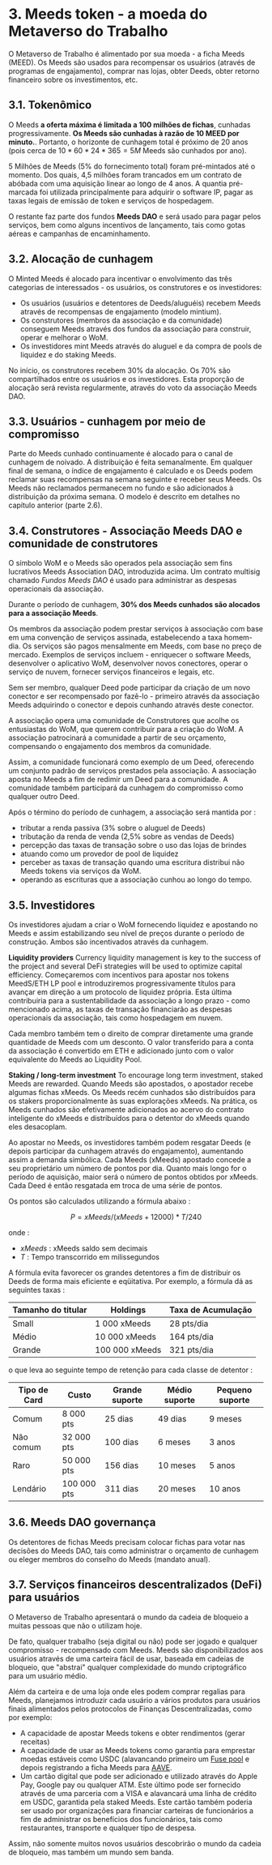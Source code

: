 # 3. Meeds token - a moeda do Metaverso do Trabalho

O Metaverso de Trabalho é alimentado por sua moeda - a ficha Meeds (MEED). Os Meeds são usados para recompensar os usuários (através de programas de engajamento), comprar nas lojas, obter Deeds, obter retorno financeiro sobre os investimentos, etc.

## 3.1. Tokenômico

O Meeds **a oferta máxima é limitada a 100 milhões de fichas**, cunhadas progressivamente. **Os Meeds são cunhadas à razão de 10 MEED por minuto.**. Portanto, o horizonte de cunhagem total é próximo de 20 anos (pois cerca de $10*60*24*365 = 5M$ Meeds são cunhados por ano).

5 Milhões de Meeds (5% do fornecimento total) foram pré-mintados até o momento. Dos quais, 4,5 milhões foram trancados em um contrato de abóbada com uma aquisição linear ao longo de 4 anos. A quantia pré-marcada foi utilizada principalmente para adquirir o software IP, pagar as taxas legais de emissão de token e serviços de hospedagem.

O restante faz parte dos fundos __Meeds DAO__ e será usado para pagar pelos serviços, bem como alguns incentivos de lançamento, tais como gotas aéreas e campanhas de encaminhamento.


## 3.2. Alocação de cunhagem

O Minted Meeds é alocado para incentivar o envolvimento das três categorias de interessados - os usuários, os construtores e os investidores:

- Os usuários (usuários e detentores de Deeds/aluguéis) recebem Meeds através de recompensas de engajamento (modelo mintium).
- Os construtores (membros da associação e da comunidade) conseguem Meeds através dos fundos da associação para construir, operar e melhorar o WoM.
- Os investidores mint Meeds através do aluguel e da compra de pools de liquidez e do staking Meeds.

No início, os construtores recebem 30% da alocação. Os 70% são compartilhados entre os usuários e os investidores. Esta proporção de alocação será revista regularmente, através do voto da associação Meeds DAO.

## 3.3. Usuários - cunhagem por meio de compromisso

Parte do Meeds cunhado continuamente é alocado para o canal de cunhagem de noivado. A distribuição é feita semanalmente. Em qualquer final de semana, o índice de engajamento é calculado e os Deeds podem reclamar suas recompensas na semana seguinte e receber seus Meeds. Os Meeds não reclamados permanecem no fundo e são adicionados à distribuição da próxima semana. O modelo é descrito em detalhes no capítulo anterior (parte 2.6).

## 3.4. Construtores - Associação Meeds DAO e comunidade de construtores

O símbolo WoM e o Meeds são operados pela associação sem fins lucrativos Meeds Association DAO, introduzida acima. Um contrato multisig chamado _Fundos Meeds DAO_ é usado para administrar as despesas operacionais da associação.

Durante o período de cunhagem, **30% dos Meeds cunhados são alocados para a associação Meeds**.

Os membros da associação podem prestar serviços à associação com base em uma convenção de serviços assinada, estabelecendo a taxa homem-dia. Os serviços são pagos mensalmente em Meeds, com base no preço de mercado. Exemplos de serviços incluem - enriquecer o software Meeds, desenvolver o aplicativo WoM, desenvolver novos conectores, operar o serviço de nuvem, fornecer serviços financeiros e legais, etc.

Sem ser membro, qualquer Deed pode participar da criação de um novo conector e ser recompensado por fazê-lo - primeiro através da associação Meeds adquirindo o conector e depois cunhando através deste conector.

A associação opera uma comunidade de Construtores que acolhe os entusiastas do WoM, que querem contribuir para a criação do WoM. A associação patrocinará a comunidade a partir de seu orçamento, compensando o engajamento dos membros da comunidade.

Assim, a comunidade funcionará como exemplo de um Deed, oferecendo um conjunto padrão de serviços prestados pela associação. A associação aposta no Meeds a fim de redimir um Deed para a comunidade. A comunidade também participará da cunhagem do compromisso como qualquer outro Deed.

Após o término do período de cunhagem, a associação será mantida por :

- tributar a renda passiva (3% sobre o aluguel de Deeds)
- tributação da renda de venda (2,5% sobre as vendas de Deeds)
- percepção das taxas de transação sobre o uso das lojas de brindes
- atuando como um provedor de pool de liquidez
- perceber as taxas de transação quando uma escritura distribui não Meeds tokens via serviços da WoM.
- operando as escrituras que a associação cunhou ao longo do tempo.


## 3.5. Investidores

Os investidores ajudam a criar o WoM fornecendo liquidez e apostando no Meeds e assim estabilizando seu nível de preços durante o período de construção. Ambos são incentivados através da cunhagem.

**Liquidity providers** Currency liquidity management is key to the success of the project and several DeFi strategies will be used to optimize capital efficiency. Começaremos com incentivos para apostar nos tokens MeedS/ETH LP pool e introduziremos progressivamente títulos para avançar em direção a um protocolo de liquidez própria. Esta última contribuiria para a sustentabilidade da associação a longo prazo - como mencionado acima, as taxas de transação financiarão as despesas operacionais da associação, tais como hospedagem em nuvem.

Cada membro também tem o direito de comprar diretamente uma grande quantidade de Meeds com um desconto. O valor transferido para a conta da associação é convertido em ETH e adicionado junto com o valor equivalente do Meeds ao Liquidity Pool.

**Staking / long-term investment** To encourage long term investment, staked Meeds are rewarded. Quando Meeds são apostados, o apostador recebe algumas fichas xMeeds. Os Meeds recém cunhados são distribuídos para os stakers proporcionalmente às suas explorações xMeeds. Na prática, os Meeds cunhados são efetivamente adicionados ao acervo do contrato inteligente do xMeeds e distribuídos para o detentor do xMeeds quando eles desacoplam.

Ao apostar no Meeds, os investidores também podem resgatar Deeds (e depois participar da cunhagem através do engajamento), aumentando assim a demanda simbólica. Cada Meeds (xMeeds) apostado concede a seu proprietário um número de pontos por dia. Quanto mais longo for o período de aquisição, maior será o número de pontos obtidos por xMeeds. Cada Deed é então resgatada em troca de uma série de pontos.

Os pontos são calculados utilizando a fórmula abaixo :

 $$ P = xMeeds / (xMeeds + 12000) * T / 240 $$

 onde :

- $xMeeds$ : xMeeds saldo sem decimais
- $T$ : Tempo transcorrido em milissegundos

A fórmula evita favorecer os grandes detentores a fim de distribuir os Deeds de forma mais eficiente e eqüitativa. Por exemplo, a fórmula dá as seguintes taxas :

| **Tamanho do titular** | **Holdings**   | **Taxa de Acumulação** |
| ---------------------- | -------------- | ---------------------- |
| Small                  | 1 000 xMeeds   | 28 pts/dia             |
| Médio                  | 10 000 xMeeds  | 164 pts/dia            |
| Grande                 | 100 000 xMeeds | 321 pts/dia            |


o que leva ao seguinte tempo de retenção para cada classe de detentor :

| **Tipo de Card** | **Custo**   | **Grande suporte** | **Médio suporte** | **Pequeno suporte** |
| ---------------- | ----------- | ------------------ | ----------------- | ------------------- |
| Comum            | 8 000 pts   | 25 dias            | 49 dias           | 9 meses             |
| Não comum        | 32 000 pts  | 100 dias           | 6 meses           | 3 anos              |
| Raro             | 50 000 pts  | 156 dias           | 10 meses          | 5 anos              |
| Lendário         | 100 000 pts | 311 dias           | 20 meses          | 10 anos             |

## 3.6. Meeds DAO governança

Os detentores de fichas Meeds precisam colocar fichas para votar nas decisões do Meeds DAO, tais como administrar o orçamento de cunhagem ou eleger membros do conselho do Meeds (mandato anual).

## 3.7. Serviços financeiros descentralizados (DeFi) para usuários

O Metaverso de Trabalho apresentará o mundo da cadeia de bloqueio a muitas pessoas que não o utilizam hoje.

De fato, qualquer trabalho (seja digital ou não) pode ser jogado e qualquer compromisso - recompensado com Meeds. Meeds são disponibilizados aos usuários através de uma carteira fácil de usar, baseada em cadeias de bloqueio, que "abstrai" qualquer complexidade do mundo criptográfico para um usuário médio.

Além da carteira e de uma loja onde eles podem comprar regalias para Meeds, planejamos introduzir cada usuário a vários produtos para usuários finais alimentados pelos protocolos de Finanças Descentralizadas, como por exemplo:

- A capacidade de apostar Meeds tokens e obter rendimentos (gerar receitas)
- A capacidade de usar as Meeds tokens como garantia para emprestar moedas estáveis como USDC (alavancando primeiro um [Fuse pool](https://app.rari.capital/fuse) e depois registrando a ficha Meeds para [AAVE](https://aave.com/).
- Um cartão digital que pode ser adicionado e utilizado através do Apple Pay, Google pay ou qualquer ATM. Este último pode ser fornecido através de uma parceria com a VISA e alavancará uma linha de crédito em USDC, garantida pela staked Meeds. Este cartão também poderia ser usado por organizações para financiar carteiras de funcionários a fim de administrar os benefícios dos funcionários, tais como restaurantes, transporte e qualquer tipo de despesa.

Assim, não somente muitos novos usuários descobrirão o mundo da cadeia de bloqueio, mas também um mundo sem banda.

 
